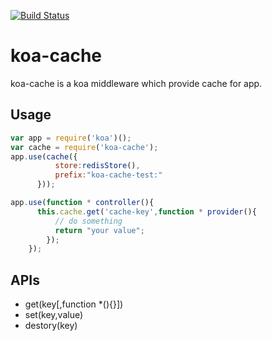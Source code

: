 
[![Build Status](https://travis-ci.org/hxshandle/koa-cache.svg?branch=master)](https://travis-ci.org/hxshandle/koa-cache)

# koa-cache
koa-cache is a koa middleware which provide cache for app.

## Usage 

``` JavaScript
var app = require('koa')();
var cache = require('koa-cache');
app.use(cache({
          store:redisStore(),
          prefix:"koa-cache-test:"
      }));

app.use(function * controller(){
      this.cache.get('cache-key',function * provider(){
          // do something
          return "your value";
        });
    });
```

## APIs

  * get(key[,function *(){}])
  * set(key,value)
  * destory(key)

